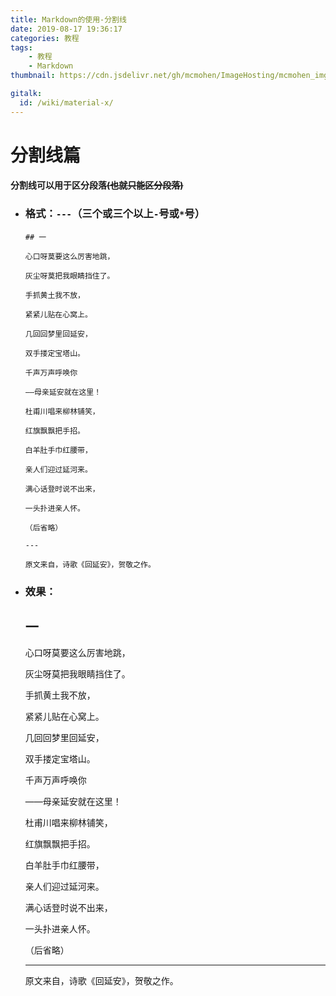 ```yaml
---
title: Markdown的使用-分割线
date: 2019-08-17 19:36:17
categories: 教程
tags:
	- 教程
	- Markdown
thumbnail: https://cdn.jsdelivr.net/gh/mcmohen/ImageHosting/mcmohen_imgmcmohen_imgteacher.jpg

gitalk:
  id: /wiki/material-x/
---
```


# 分割线篇

<!-- more -->

#### 分割线可以用于区分段落~~(也就只能区分段落)~~

- ### 格式：`---`（三个或三个以上`-`号或`*`号）

  ```
  ## 一
  
  心口呀莫要这么厉害地跳，
  
  灰尘呀莫把我眼睛挡住了。
  
  手抓黄土我不放，
  
  紧紧儿贴在心窝上。
  
  几回回梦里回延安，
  
  双手搂定宝塔山。
  
  千声万声呼唤你
  
  ——母亲延安就在这里！
  
  杜甫川唱来柳林铺笑，
  
  红旗飘飘把手招。
  
  白羊肚手巾红腰带，
  
  亲人们迎过延河来。
  
  满心话登时说不出来，
  
  一头扑进亲人怀。
  
  （后省略）
  
  ---
  
  原文来自，诗歌《回延安》，贺敬之作。
  ```

- ### 效果：

  ## 一

  心口呀莫要这么厉害地跳，

  灰尘呀莫把我眼睛挡住了。

  手抓黄土我不放，

  紧紧儿贴在心窝上。

  几回回梦里回延安，

  双手搂定宝塔山。

  千声万声呼唤你

  ——母亲延安就在这里！

  杜甫川唱来柳林铺笑，

  红旗飘飘把手招。

  白羊肚手巾红腰带，

  亲人们迎过延河来。

  满心话登时说不出来，

  一头扑进亲人怀。

  （后省略）

  ---

  原文来自，诗歌《回延安》，贺敬之作。